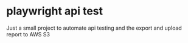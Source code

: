 # playwright api test
Just a small project to automate api testing and the export and upload report to AWS S3
